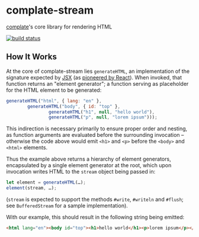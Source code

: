 complate-stream
===============

[complate](https://complate.org)'s core library for rendering HTML

[![build status](https://travis-ci.org/complate/complate-stream.svg?branch=master)](https://travis-ci.org/complate/complate-stream)


How It Works
------------

At the core of complate-stream lies `generateHTML`, an implementation of the
signature expected by [JSX](https://facebook.github.io/jsx/) (as
[pioneered by React](https://reactjs.org/docs/jsx-in-depth.html)). When invoked,
that function returns an "element generator"; a function serving as placeholder
for the HTML element to be generated:

```javascript
generateHTML("html", { lang: "en" },
        generateHTML("body", { id: "top" },
                generateHTML("h1", null, "hello world"),
                generateHTML("p", null, "lorem ipsum")));
```

This indirection is necessary primarily to ensure proper order and nesting, as
function arguments are evaluated before the surrounding invocation – otherwise
the code above would emit `<h1>` and `<p>` before the `<body>` and `<html>`
elements.

Thus the example above returns a hierarchy of element generators, encapsulated
by a single element generator at the root, which upon invocation writes HTML to
the `stream` object being passed in:

```javascript
let element = generateHTML(…);
element(stream, …);
```

(`stream` is expected to support the methods `#write`, `#writeln` and `#flush`;
see `BufferedStream` for a sample implementation).

With our example, this should result in the following string being emitted:

```html
<html lang="en"><body id="top"><h1>hello world</h1><p>lorem ipsum</p></body></html>
```
